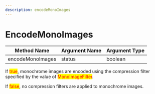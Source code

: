 ```yaml
---
description: encodeMonoImages
---
```


# EncodeMonoImages

| Method Name      | Argument Name | Argument Type |
| ---------------- | ------------- | ------------- |
| encodeMonoImages | status        | boolean       |

If <mark style="color:red;">true</mark>, monochrome images are encoded using the compression filter specified by the value of <mark style="color:red;">MonoImageFilter</mark>.

If <mark style="color:red;">false</mark>, no compression filters are applied to monochrome images.



